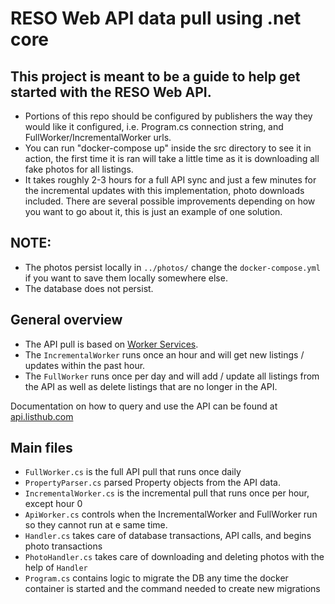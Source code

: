 # RESO Web API data pull using .net core

## This project is meant to be a guide to help get started with the RESO Web API.

- Portions of this repo should be configured by publishers the way they would
  like it configured, i.e. Program.cs connection string, and
  FullWorker/IncrementalWorker urls.
- You can run "docker-compose up" inside the src directory to see it in action,
  the first time it is ran will take a little time as it is downloading all fake
  photos for all listings.
- It takes roughly 2-3 hours for a full API sync and just a few minutes for the
  incremental updates with this implementation, photo downloads included. There
  are several possible improvements depending on how you want to go about it,
  this is just an example of one solution.

## NOTE:

- The photos persist locally in `../photos/` change the `docker-compose.yml` if
you want to save them locally somewhere else.
- The database does not persist.

## General overview

- The API pull is based on
  [Worker Services](https://docs.microsoft.com/en-us/aspnet/core/fundamentals/host/hosted-services?view=aspnetcore-5.0&tabs=visual-studio).
- The `IncrementalWorker` runs once an hour and will get new listings / updates
  within the past hour.
- The `FullWorker` runs once per day and will add / update all listings from the
  API as well as delete listings that are no longer in the API.

Documentation on how to query and use the API can be found at
[api.listhub.com](https://api.listhub.com)

## Main files

- `FullWorker.cs` is the full API pull that runs once daily
- `PropertyParser.cs` parsed Property objects from the API data.
- `IncrementalWorker.cs` is the incremental pull that runs once per hour, except
  hour 0
- `ApiWorker.cs` controls when the IncrementalWorker and FullWorker run so they
  cannot run at e same time.
- `Handler.cs` takes care of database transactions, API calls, and begins photo
  transactions
- `PhotoHandler.cs` takes care of downloading and deleting photos with the help
  of `Handler`
- `Program.cs` contains logic to migrate the DB any time the docker container is
  started and the command needed to create new migrations
